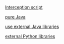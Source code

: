 [Interception script](../../janssen-server/developer/scripts/README.md)

[pure Java](../../janssen-server/developer/scripts/README.md#using-java-libraries-in-a-script)

[use external Java libraries](../../janssen-server/developer/scripts/README.md#using-java-libraries-in-a-jython-script)

[external Python libraries](../../janssen-server/developer/scripts/README.md#using-python-libraries-in-a-script)
